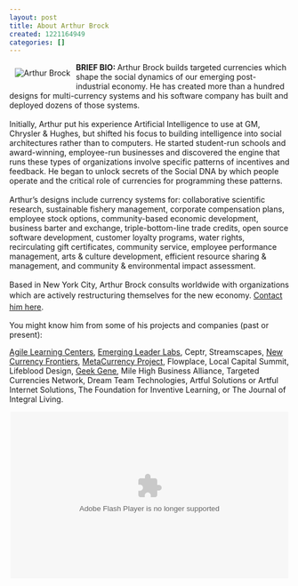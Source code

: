 ```yaml
---
layout: post
title: About Arthur Brock
created: 1221164949
categories: []
---
```

<a name="about"></a><p><img alt="Arthur Brock" src="/sites/artbrock.com/files/Arthur_Brock_caricature.png" style="margin:10px; float:left; "></p><div><strong>BRIEF BIO: </strong>Arthur Brock builds targeted currencies which shape the social dynamics of our emerging post-industrial economy. He has created more than a hundred designs for multi-currency systems and his software company has built and deployed dozens of those systems.</div><div>&nbsp;</div><div>Initially, Arthur put his experience Artificial Intelligence to use at GM, Chrysler &amp; Hughes, but shifted his focus to building intelligence into social architectures rather than to computers. He started student-run schools and award-winning, employee-run businesses and discovered the engine that runs these types of organizations involve specific patterns of incentives and feedback. He began to unlock secrets of the Social DNA by which people operate and the critical role of currencies for programming these patterns.&nbsp;</div><div>&nbsp;</div><div>Arthur’s designs include currency systems for: collaborative scientific research, sustainable fishery management, corporate compensation plans, employee stock options, community-based economic development, business barter and exchange, triple-bottom-line trade credits, open source software development, customer loyalty programs, water rights, recirculating gift certificates, community service, employee performance management, arts &amp; culture development, efficient resource sharing &amp; management, and community &amp; environmental impact assessment.</div><div>&nbsp;</div><div>Based in New York City, Arthur Brock consults worldwide with organizations which are actively restructuring themselves for the new economy.<span style="line-height: 1.5;">&nbsp;</span><a href="/contact" style="line-height: 1.5;">Contact him here</a><span style="line-height: 1.5;">.</span></div><p>You might know him from some of his projects and companies (past or present):</p><p><a href="http://nyc.AgileLearningCenters.org">Agile Learning Centers</a>, <a href="http://EmergingLeaderLabs.org">Emerging Leader Labs</a>, Ceptr, Streamscapes,&nbsp;<a href="http://www.NewCurrencyFrontiers.com">New Currency Frontiers</a>,&nbsp;<a href="http://www.MetaCurrency.org">MetaCurrency Project</a>, Flowplace, Local Capital Summit, Lifeblood Design, <a href="http://geekgene.com" target="_blank">Geek Gene</a>, Mile High Business Alliance, Targeted Currencies Network, Dream Team Technologies, Artful Solutions or Artful Internet Solutions, The Foundation for Inventive Learning, or The Journal of Integral Living.</p>
<meta charset="utf-8">
<p style="text-align: center;"><embed flashvars="host=picasaweb.google.com&amp;captions=1&amp;hl=en_US&amp;feat=flashalbum&amp;RGB=0x000000&amp;feed=http%3A%2F%2Fpicasaweb.google.com%2Fdata%2Ffeed%2Fapi%2Fuser%2Fartbrock%2Falbumid%2F5277445913242609889%3Falt%3Drss%26kind%3Dphoto%26hl%3Den_US" height="300" pluginspage="http://www.macromedia.com/go/getflashplayer" src="http://picasaweb.google.com/s/c/bin/slideshow.swf" type="application/x-shockwave-flash" width="500"></p>
